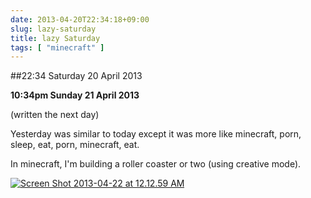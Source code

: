 ```yaml
---
date: 2013-04-20T22:34:18+09:00
slug: lazy-saturday
title: lazy Saturday
tags: [ "minecraft" ]
---
```


##22:34 Saturday 20 April 2013

**10:34pm Sunday 21 April 2013**

(written the next day)

Yesterday was similar to today except it was more like minecraft, porn, sleep, eat, porn, minecraft, eat.

In minecraft, I'm building a roller coaster or two (using creative mode).

[![Screen Shot 2013-04-22 at 12.12.59 AM](/images/2013/04/Screen-Shot-2013-04-22-at-12.12.59-AM-1024x576.png)](/images/2013/04/Screen-Shot-2013-04-22-at-12.12.59-AM.png)

